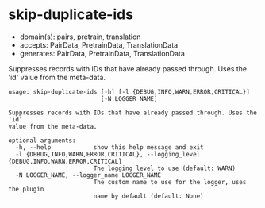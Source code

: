 # skip-duplicate-ids

* domain(s): pairs, pretrain, translation
* accepts: PairData, PretrainData, TranslationData
* generates: PairData, PretrainData, TranslationData

Suppresses records with IDs that have already passed through. Uses the 'id' value from the meta-data.

```
usage: skip-duplicate-ids [-h] [-l {DEBUG,INFO,WARN,ERROR,CRITICAL}]
                          [-N LOGGER_NAME]

Suppresses records with IDs that have already passed through. Uses the 'id'
value from the meta-data.

optional arguments:
  -h, --help            show this help message and exit
  -l {DEBUG,INFO,WARN,ERROR,CRITICAL}, --logging_level {DEBUG,INFO,WARN,ERROR,CRITICAL}
                        The logging level to use (default: WARN)
  -N LOGGER_NAME, --logger_name LOGGER_NAME
                        The custom name to use for the logger, uses the plugin
                        name by default (default: None)
```
